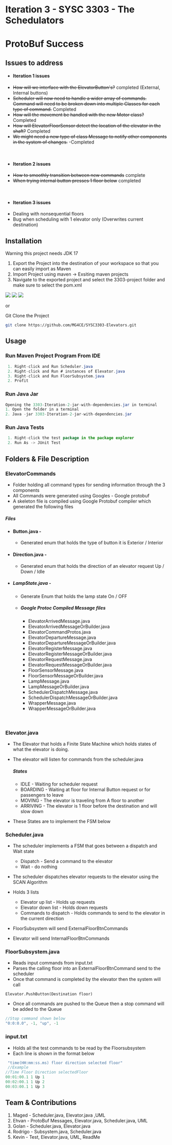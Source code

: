# Iteration 3 - SYSC 3303 - The Schedulators

# ProtoBuf Success

## Issues to address
- #### Iteration 1 issues
- ~~How will we interface with the ElevatorButton's?~~  completed (External, Internal buttons)
- ~~Scheduler will now need to handle a wider array of commands. Command will need to be broken down into multiple Classes for each type of command.~~ Completed 
- ~~How will the movement be handled with the new Motor class?~~  Completed
- ~~How will ElevatorFloorSensor detect the location of the elevator in the shaft?~~ Completed
- ~~We might need a new type of class Message to notify other components in the system of changes.~~ -Completed

<br />

- #### Iteration 2 issues
- ~~How to smoothly transition between new commands~~ complete
- ~~When trying internal button presses 1 floor below~~ completed

<br />

- #### Iteration 3 issues
- Dealing with nonsequential floors
- Bug when scheduling with 1 elevator only (Overwrites current destination) 


## Installation
 Warning this project needs JDK 17

1. Export the Project into the destination of your workspace so that you can easily import as Maven
2. Import Project using maven -> Exsiting maven projects
3. Navigate to the exported project and select the 3303-project folder and make sure to select the pom.xml

![](documents/images/maven1.png)
![](documents/images/maven2.png)
![](documents/images/maven3.png)


or

Git Clone the Project

```bash
git clone https://github.com/MG4CE/SYSC3303-Elevators.git
```



## Usage

### Run Maven Project Program From IDE

```java
 1. Right-click and Run Scheduler.java
 2. Right-click and Run # instances of Elevator.java
 3. Right-click and Run FloorSubsystem.java
 2. Profit
```

### Run Java Jar
```java 
Opening the 3303-Iteration-2-jar-with-dependencies.jar in terminal
1. Open the folder in a terminal
2. Java -jar 3303-Iteration-2-jar-with-dependencies.jar

```

### Run Java Tests

```java
 1. Right-click the test package in the package explorer
 2. Run As -> JUnit Test
```



## Folders & File Description

### ElevatorCommands 

- Folder holding all command types for sending information through the 3 components
- All Commands were generated using Googles - Google protobuf
- A skeleton file is compiled using Google Protobuf compiler which generated the following files
##### Files
  - #### Button.java -
    - Generated enum that holds the type of button it is Exterior / Interior
- #### Direction.java -
    - Generated enum that holds the direction of an elevator request Up / Down / Idle
- ##### LampState.java - 
    - Generate Enum that holds the lamp state On / OFF
   - ##### Google Protoc Compiled Message files
     - ElevatorArrivedMessage.java
     - ElevatorArrivedMessageOrBuilder.java
     - ElevatorCommandProtos.java
     - ElevatorDepartureMessage.java
     - ElevatorDepartureMessageOrBuilder.java
     - ElevatorRegisterMessage.java
     - ElevatorRegisterMessageOrBuilder.java
     - ElevatorRequestMessage.java
     - ElevatorRequestMessageOrBuilder.java
     - FloorSensorMessage.java
     - FloorSensorMessageOrBuilder.java
     - LampMessage.java
     - LampMessageOrBuilder.java
     - SchedulerDispatchMessage.java
     - SchedulerDispatchMessageOrBuilder.java  
     - WrapperMessage.java
     - WrapperMessageOrBuilder.java
  <br />
  <br />

### Elevator.java

- The Elevator that holds a Finite State Machine which holds states of what the elevator is doing.
- The elevator will listen for commands from the scheduler.java
    ##### States
    - IDLE - Waiting for scheduler request
    - BOARDING - Waiting at floor for Internal Button request or for passengers to leave
    - MOVING - The elevator is traveling from A floor to another
    - ARRIVING - The elevator is 1 floor before the destination and will slow down 

- These States are to implement the FSM below

### Scheduler.java

- The scheduler implements a FSM that goes between a dispatch and Wait state
    - Dispatch - Send a command to the elevator
    - Wait - do nothing

- The scheduler dispatches elevator requests to the elevator using the SCAN Algorithm


- Holds 3 lists 
    - Elevator up list - Holds up requests
    - Elevator down list - Holds down requests
    - Commands to dispatch - Holds commands to send to the elevator in the current direction


- FloorSubsystem will send ExternalFloorBtnCommands
- Elevator will send InternalFloorBtnCommands



### FloorSubsystem.java

- Reads input commands from input.txt
- Parses the calling floor into an ExternalFloorBtnCommand send to the scheduler
- Once that command is completed by the elevator then the system will call 
```java-
Elevator.PushButton(Destination floor)
```
- Once all commands are pushed to the Queue then a stop command will be added to the Queue
  <br />

```java
//Stop command shown below
"0:0:0.0", -1, "up", -1
```
 


### input.txt

- Holds all the test commands to be read by the Floorsubsystem
- Each line is shown in the format below

```java
 "time(HH:mm:ss.ms) floor direction selected floor"
 //Example
//Time Floor Direction selectedFloor
00:01:00.1 1 Up 1
00:02:00.1 1 Up 2
00:03:00.1 1 Up 3
```

## Team & Contributions

1. Maged - Scheduler.java, Elevator.java ,UML 
2. Ehvan - ProtoBuf Messages, Elevator.java, Scheduler.java, UML  
3. Golan - Scheduler.java, Elevator.java
4. Rodrigo - Subsystem.java, Scheduler.java
5. Kevin - Test, Elevator.java, UML, ReadMe
